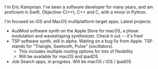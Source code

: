 I'm Eric Kampman. I've been a software developer for many years, and am proficient in Swift, Objective-C(++), C++ and C, with a minor in Python. 

I'm focused on iOS and MacOS multiplatform target apps. 
Latest projects:
- AudMod software synth on the Apple Store for macOS, a phase modulation and waveshaping synthesizer. Check it out -- it's free!
- TSP software synth, still in alpha. Waiting on a bug fix from Apple. TSP stands for "Triangle, Sawtooth, Pulse" (oscillators).
  - This includes multiple routing options for lots of flexibility
  - Will be available for macOS and ipadOS
- Job Search apps, in progress. Will be macOS / iOS / ipadOS

<!---
erickampman/erickampman is a ✨ special ✨ repository because its `README.md` (this file) appears on your GitHub profile.
You can click the Preview link to take a look at your changes.
--->
